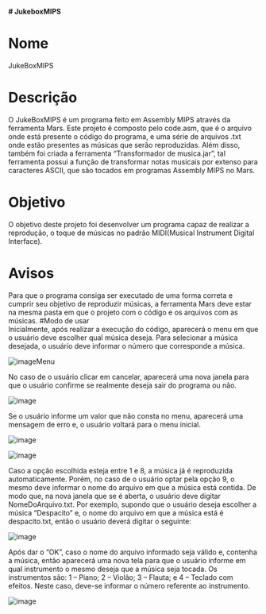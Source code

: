 **# JukeboxMIPS**  
# Nome   
JukeBoxMIPS  
# Descrição  
O JukeBoxMIPS  é um programa feito em Assembly MIPS através da ferramenta Mars. Este projeto é composto pelo code.asm, que é o arquivo onde está presente o código do programa, e uma série de arquivos .txt onde estão presentes as músicas que serão reproduzidas. Além disso, também foi criada a ferramenta “Transformador de musica.jar”, tal ferramenta possui a função de transformar notas musicais por extenso para caracteres ASCII, que são tocados em programas Assembly MIPS no Mars.  
# Objetivo   
O objetivo deste projeto foi desenvolver um programa capaz de realizar a reprodução, o toque de músicas no padrão MIDI(Musical Instrument Digital Interface).
# Avisos  
Para que o programa consiga ser executado de uma forma correta e cumprir seu objetivo de reproduzir músicas, a ferramenta Mars deve estar na mesma pasta em que o projeto com o código e os arquivos com as músicas.
#Modo de usar   
Inicialmente, após realizar a execução do código, aparecerá o menu em que o usuário deve escolher qual música deseja. Para selecionar a música desejada, o usuário deve informar o número que corresponde a música.  

![imageMenu](https://user-images.githubusercontent.com/72053163/146601895-efd5f46c-3cab-45b1-9694-983e1ca780d7.png)  

No caso de o usuário clicar em cancelar, aparecerá uma nova janela para que o usuário confirme se realmente deseja sair do programa ou não.  

![image](https://user-images.githubusercontent.com/72053163/146601964-c593c1d0-69c3-47ca-a1a8-1ecf5414745f.png)  

Se o usuário informe um valor que não consta no menu, aparecerá uma mensagem de erro e, o usuário voltará para o menu inicial.  

![image](https://user-images.githubusercontent.com/72053163/146601982-f8058324-49d5-41aa-8a8e-348d4a57386a.png)  

![image](https://user-images.githubusercontent.com/72053163/146601993-662a8d33-ec5b-4ff5-89f8-b52c9510614e.png)  

Caso a opção escolhida esteja entre 1 e 8, a música já é reproduzida automaticamente. Porém, no caso de o usuário optar pela opção 9, o mesmo deve informar o nome do arquivo em que a música está contida. De modo que, na nova janela que se é aberta, o usuário deve digitar NomeDoArquivo.txt. Por exemplo, supondo que o usuário deseja escolher a música “Despacito” e, o nome do arquivo em que a música está é despacito.txt, então o usuário deverá digitar o seguinte:  

![image](https://user-images.githubusercontent.com/72053163/146602025-2707bdf8-d349-40fe-8028-d964ed4ee038.png)  

Após dar o “OK”, caso o nome do arquivo informado seja válido e, contenha a música, então aparecerá uma nova tela para que o usuário informe em qual instrumento o mesmo deseja que a música seja tocada. Os instrumentos são: 1 – Piano; 2 – Violão; 3 – Flauta; e 4 – Teclado com efeitos. Neste caso, deve-se informar o número referente ao instrumento.  

![image](https://user-images.githubusercontent.com/72053163/146602049-6ae2a198-bee2-44c3-89ff-ff899b0ce52c.png)  
